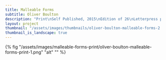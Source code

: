 ```yaml
---
title: Malleable Forms
subtitle: Oliver Boulton
description: "Print\nSelf Published, 2015\nEdition of 26\nLetterpress print, 594mm × 841mm"
layout: project
thumbnail: "/assets/images/thumbnails/oliver-boulton-malleable-forms-2.png"
thumbnail_is_landscape: true
---
```


{% fig "/assets/images/malleable-forms-print/oliver-boulton-malleable-forms-print-1.png" "alt" "" %}